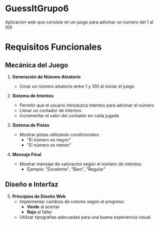 # GuessItGrupo6
Aplicacion web que consiste en un juego para adivinar un numero del 1 al 100

# Requisitos Funcionales

## Mecánica del Juego

1. **Generación de Número Aleatorio**
   - Crear un número aleatorio entre 1 y 100 al iniciar el juego

2. **Sistema de Intentos**
   - Permitir que el usuario introduzca intentos para adivinar el número
   - Llevar un contador de intentos
   - Incrementar el valor del contador en cada jugada

3. **Sistema de Pistas**
   - Mostrar pistas utilizando condicionales:
     - "El número es mayor"
     - "El número es menor"

4. **Mensaje Final**
   - Mostrar mensaje de valoración según el número de intentos:
     - Ejemplo: "Excelente", "Bien", "Regular"

## Diseño e Interfaz

5. **Principios de Diseño Web**
   - Implementar cambios de colores según el progreso:
     - **Verde** al acertar
     - **Rojo** al fallar
   - Utilizar tipografías adecuadas para una buena experiencia visual.
